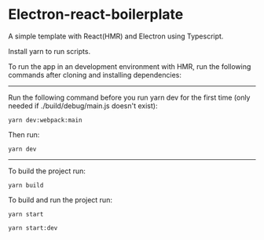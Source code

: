 # Electron-react-boilerplate

A simple template with React(HMR) and Electron using Typescript.

Install yarn to run scripts.

To run the app in an development environment with HMR, run the following commands after cloning and installing dependencies:

---

Run the following command before you run yarn dev for the first time (only needed if ./build/debug/main.js doesn't exist):

```
yarn dev:webpack:main
```

Then run:

```
yarn dev
```

---

To build the project run:

```
yarn build
```

To build and run the project run:

```
yarn start
```

```
yarn start:dev
```
